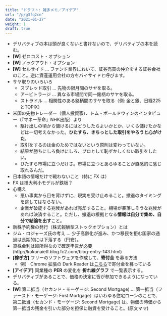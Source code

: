 ```yaml
---
title: "ドラフト: 雑多メモ／アイデア"
url: "/p/g3fq2cn"
date: "2021-01-27"
weight: 1
draft: true
---
```


- デリバティブの本は頭が良くないと書けないので、デリバティブの本を読む。
- <b>[W]</b> ゼロコスト・オプション
- <b>[W]</b> ノックアウト・オプション
- <b>[W]</b> セルサイド ... ファンド業界において、証券売買の仲介をする証券会社のこと。逆に資産運用会社の方をバイサイドと呼びます。
- サヤ取りのいろいろ
    - スプレッド取引 ... 先物の限月間のサヤを取る。
    - アービトラージ ... 異なる市場間で同一銘柄のサヤを取る。
    - ストラドル ... 相関性のある銘柄間のサヤを取る（例: 金と銀、日経225とTOPIX）
- 米国の先物トレーダー（個人投資家）、トム・ボールドウィンのインタビュー（『マネー革命』NHK出版）より
    - 駆け出しの頃から儲けるにはどうしたらよいかとか、いくら儲けたかなどは一切考えなかった。**ひたすら、きちっとした取引をやろうと心がけた**。
    - 取引をするのは金のためではないという原則は変わっていない。
    - 結果が勝ちにしろ負けにしろ、プロとして恥ずかしくない取引をしたい。
    - ひたすら市場に立つだけさ。市場に立つとあらゆることが直感的に感じ取れるんだ。
- <!-- 2021-01-01 --> 日本語の情報だけで戦わないこと（特に FX は）
- <!-- 2021-01-01 --> FX は損大利小モデルが鉄板？
- <!-- 2016-08-11 --> 心構え
    - 悪い事実から目を背けずに、現実を受け止めること。撤退のタイミングを逃してはならない。
    - 企業が破綻する兆候があれば売却すること。相場が暴落しそうな兆候があれば決済すること。ただし、撤退の根拠となる**情報は自分で集め、自分で結論を出す**こと。
- <!-- 2016-07-26 --> 新株予約権の発行（株式報酬型ストックオプション）とは
- <!-- 2016-07-26 --> ジム・ロジャーズ氏の考え ... 少子高齢化が進み、かつ移民を拒む国家の通過は長期的には下落する（円安）。
- <!-- 2016-07-25 --> 貸株金利は雑所得なので確定申告が必要 (http://kokunaietf.blog.fc2.com/blog-entry-143.html)
- <b>[稼ぎ方]</b> フリーのソフトウェアを作成して、__寄付金__ を募る方法
    - 例） Chrome 拡張の Dark Reader は[こちら](https://opencollective.com/darkreader)で寄付金を募っている
- <b>[アイデア]</b> 同業種の **PER** の変化を **折れ線グラフ** で一覧表示する。
- デリバティブがあることで、価格の決定に皆が参加できるようになっている。
- <b>[W]</b> 第二抵当（セカンド・モーゲージ: Second Mortgage) ... 第一抵当（ファースト・モーゲージ: First Mortgage）はいわゆる住宅ローンのことで、第二抵当（セカンド・モーゲージ: Second Mortgage) は、物価の時価から第一抵当の残金を引いた部分を担保に融資を受けること。(原文ママ)

